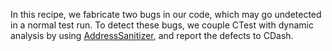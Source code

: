In this recipe, we fabricate two bugs in our code, which may go undetected in a
normal test run. To detect these bugs, we couple CTest with dynamic analysis by
using
[AddressSanitizer](https://github.com/google/sanitizers/wiki/AddressSanitizer),
and report the defects to CDash.
